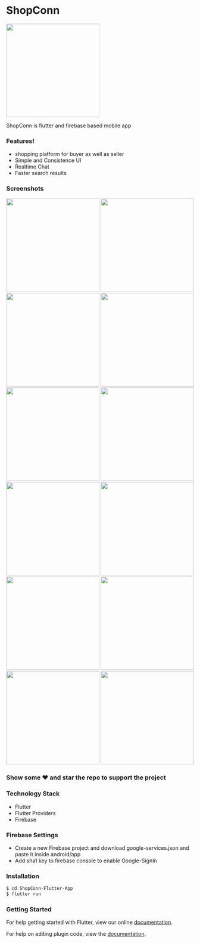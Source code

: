 # ShopConn
<p>
  <img src="./assets/images/shopconnLogo.png" width="250" title="">
</p>

ShopConn is flutter and firebase based mobile app

### Features!
  - shopping platform for buyer as well as seller
  - Simple and Consistence  UI
  - Realtime Chat
  - Faster search results

### Screenshots
<p float="left">
  <img src="./screenshots/bs.png" width="250" title="">
  <img src="./screenshots/home.png" width="250" title="">
  <img src="./screenshots/addProduct.png" width="250" title="">
  <img src="./screenshots/search.png" width="250" title="">
  <img src="./screenshots/filter.png" width="250" title="">
  <img src="./screenshots/settings.png" width="250" title="">
  <img src="./screenshots/profile.png" width="250" title="">
  <img src="./screenshots/chat.png" width="250" title="">
  <img src="./screenshots/chat1.png" width="250" title="">
  <img src="./screenshots/request.png" width="250" title="">
  <img src="./screenshots/sold.png" width="250" title="">
  <img src="./screenshots/myProducts.png" width="250" title="">
</p>

### Show some :heart: and star the repo to support the project

### Technology Stack

- Flutter
- Flutter Providers
- Firebase

### Firebase Settings
- Create a new Firebase project and download google-services.json and paste it inside android/app
- Add sha1 key to firebase console to enable Google-SignIn

### Installation

```sh
$ cd ShopConn-Flutter-App
$ flutter run
```


### Getting Started

For help getting started with Flutter, view our online
[documentation](http://flutter.io/).

For help on editing plugin code, view the [documentation](https://flutter.io/platform-plugins/#edit-code).

